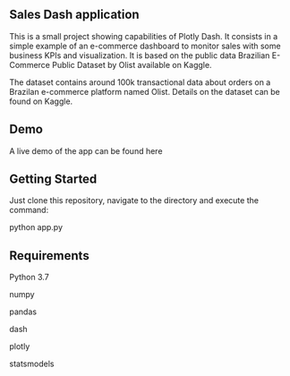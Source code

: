 ## Sales Dash application

This is a small project showing capabilities of Plotly Dash. 
It consists in a simple example of an e-commerce dashboard to monitor sales with some business KPIs and visualization.
It is based on the public data Brazilian E-Commerce Public Dataset by Olist available on Kaggle.

The dataset contains around 100k transactional data about orders on a Brazilan e-commerce platform named Olist. 
Details on the dataset can be found on Kaggle.

## Demo

A live demo of the app can be found here

## Getting Started

Just clone this repository, navigate to the directory and execute the command:

python app.py

## Requirements

Python 3.7

numpy

pandas

dash

plotly

statsmodels
